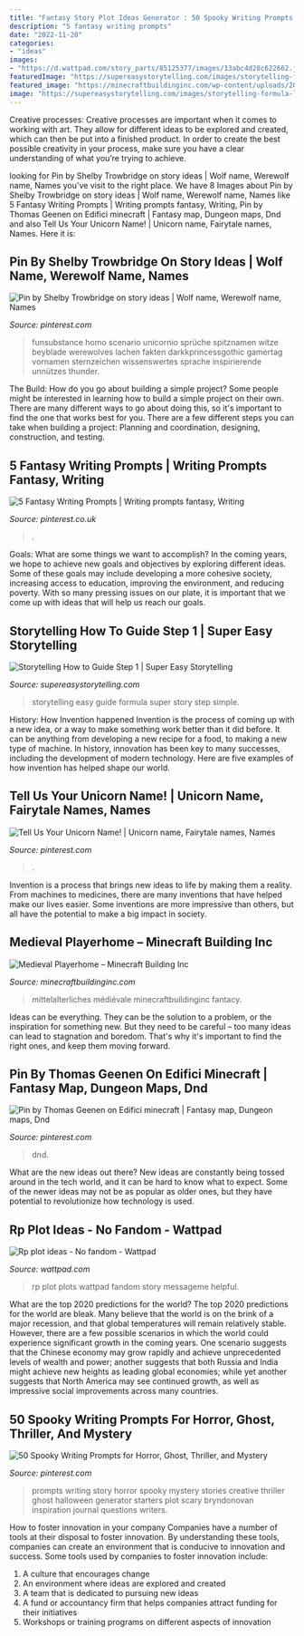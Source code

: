 ```yaml
---
title: "Fantasy Story Plot Ideas Generator : 50 Spooky Writing Prompts For Horror, Ghost, Thriller, And Mystery"
description: "5 fantasy writing prompts"
date: "2022-11-20"
categories:
- "ideas"
images:
- "https://d.wattpad.com/story_parts/85125377/images/13abc4d28c622662.jpg"
featuredImage: "https://supereasystorytelling.com/images/storytelling-formula-lg.png"
featured_image: "https://minecraftbuildinginc.com/wp-content/uploads/2016/01/Medieval-Playerhome-fantacy-minecraft-building-ideas-download-save-2-story-house-home-4.jpg"
image: "https://supereasystorytelling.com/images/storytelling-formula-lg.png"
---
```



Creative processes:
Creative processes are important when it comes to working with art. They allow for different ideas to be explored and created, which can then be put into a finished product. In order to create the best possible creativity in your process, make sure you have a clear understanding of what you’re trying to achieve.

	

		
looking for Pin by Shelby Trowbridge on story ideas | Wolf name, Werewolf name, Names you've visit to the right place. We have 8 Images about Pin by Shelby Trowbridge on story ideas | Wolf name, Werewolf name, Names like 5 Fantasy Writing Prompts | Writing prompts fantasy, Writing, Pin by Thomas Geenen on Edifici minecraft | Fantasy map, Dungeon maps, Dnd and also Tell Us Your Unicorn Name! | Unicorn name, Fairytale names, Names. Here it is:
		
    
## Pin By Shelby Trowbridge On Story Ideas | Wolf Name, Werewolf Name, Names

<img loading=lazy src="https://i.pinimg.com/originals/93/8f/9b/938f9bf19fc18396dab7e95293f74e86.jpg" onerror="this.onerror=null;this.src='https://tse2.mm.bing.net/th?id=OIP.eP23GxGvPOurUgBlNIi1kQHaKN&amp;pid=15.1';" alt="Pin by Shelby Trowbridge on story ideas | Wolf name, Werewolf name, Names">

_Source: pinterest.com_

>funsubstance homo scenario unicornio sprüche spitznamen witze beyblade werewolves lachen fakten darkkprincessgothic gamertag vornamen sternzeichen wissenswertes sprache inspirierende unnützes thunder. 

	

The Build: How do you go about building a simple project?
Some people might be interested in learning how to build a simple project on their own. There are many different ways to go about doing this, so it's important to find the one that works best for you. There are a few different steps you can take when building a project: Planning and coordination, designing, construction, and testing.

    
## 5 Fantasy Writing Prompts | Writing Prompts Fantasy, Writing

<img loading=lazy src="https://i.pinimg.com/736x/7f/06/1e/7f061ef4bbb27cb64b3cd594cb1746d2.jpg" onerror="this.onerror=null;this.src='https://tse3.mm.bing.net/th?id=OIP.itoshyBiL2WBvihRFSas5gHaLH&amp;pid=15.1';" alt="5 Fantasy Writing Prompts | Writing prompts fantasy, Writing">

_Source: pinterest.co.uk_

>. 

	

Goals: What are some things we want to accomplish?
In the coming years, we hope to achieve new goals and objectives by exploring different ideas. Some of these goals may include developing a more cohesive society, increasing access to education, improving the environment, and reducing poverty. With so many pressing issues on our plate, it is important that we come up with ideas that will help us reach our goals.

    
## Storytelling How To Guide Step 1 | Super Easy Storytelling

<img loading=lazy src="https://supereasystorytelling.com/images/storytelling-formula-lg.png" onerror="this.onerror=null;this.src='https://tse3.mm.bing.net/th?id=OIP.mIFNTldMunIaRGlavRwaeAAAAA&amp;pid=15.1';" alt="Storytelling How to Guide Step 1 | Super Easy Storytelling">

_Source: supereasystorytelling.com_

>storytelling easy guide formula super story step simple. 

	

History: How Invention happened
Invention is the process of coming up with a new idea, or a way to make something work better than it did before. It can be anything from developing a new recipe for a food, to making a new type of machine. In history, innovation has been key to many successes, including the development of modern technology. Here are five examples of how invention has helped shape our world.

    
## Tell Us Your Unicorn Name! | Unicorn Name, Fairytale Names, Names

<img loading=lazy src="https://i.pinimg.com/736x/32/76/04/327604865e4156a6b8462edc891c6a8b.jpg" onerror="this.onerror=null;this.src='https://tse4.mm.bing.net/th?id=OIP.m-kwzksg1reHbc05mxHSAAHaLH&amp;pid=15.1';" alt="Tell Us Your Unicorn Name! | Unicorn name, Fairytale names, Names">

_Source: pinterest.com_

>. 

	

Invention is a process that brings new ideas to life by making them a reality. From machines to medicines, there are many inventions that have helped make our lives easier. Some inventions are more impressive than others, but all have the potential to make a big impact in society.

    
## Medieval Playerhome – Minecraft Building Inc

<img loading=lazy src="https://minecraftbuildinginc.com/wp-content/uploads/2016/01/Medieval-Playerhome-fantacy-minecraft-building-ideas-download-save-2-story-house-home-4.jpg" onerror="this.onerror=null;this.src='https://tse2.mm.bing.net/th?id=OIP.0q9oczP4MR3RovOKpuBlpQHaD6&amp;pid=15.1';" alt="Medieval Playerhome – Minecraft Building Inc">

_Source: minecraftbuildinginc.com_

>mittelalterliches médiévale minecraftbuildinginc fantacy. 

	

Ideas can be everything. They can be the solution to a problem, or the inspiration for something new. But they need to be careful – too many ideas can lead to stagnation and boredom. That's why it's important to find the right ones, and keep them moving forward.

    
## Pin By Thomas Geenen On Edifici Minecraft | Fantasy Map, Dungeon Maps, Dnd

<img loading=lazy src="https://i.imgur.com/GCxEIek.jpg" onerror="this.onerror=null;this.src='https://tse3.mm.bing.net/th?id=OIP.gweLGI2pq9kkfdYSZzSDlgHaKg&amp;pid=15.1';" alt="Pin by Thomas Geenen on Edifici minecraft | Fantasy map, Dungeon maps, Dnd">

_Source: pinterest.com_

>dnd. 

	

What are the new ideas out there?
New ideas are constantly being tossed around in the tech world, and it can be hard to know what to expect. Some of the newer ideas may not be as popular as older ones, but they have potential to revolutionize how technology is used.

    
## Rp Plot Ideas - No Fandom - Wattpad

<img loading=lazy src="https://d.wattpad.com/story_parts/85125377/images/13abc4d28c622662.jpg" onerror="this.onerror=null;this.src='https://tse2.mm.bing.net/th?id=OIP.AHdJuu9MrgsPuzMqmRsjCgHaNJ&amp;pid=15.1';" alt="Rp plot ideas - No fandom - Wattpad">

_Source: wattpad.com_

>rp plot plots wattpad fandom story messageme helpful. 

	

What are the top 2020 predictions for the world?
The top 2020 predictions for the world are bleak. Many believe that the world is on the brink of a major recession, and that global temperatures will remain relatively stable. However, there are a few possible scenarios in which the world could experience significant growth in the coming years. One scenario suggests that the Chinese economy may grow rapidly and achieve unprecedented levels of wealth and power; another suggests that both Russia and India might achieve new heights as leading global economies; while yet another suggests that North America may see continued growth, as well as impressive social improvements across many countries.

    
## 50 Spooky Writing Prompts For Horror, Ghost, Thriller, And Mystery

<img loading=lazy src="https://i.pinimg.com/736x/1a/d3/85/1ad3857e06e3f8ca9b395724ce5a0206--writing-prompts-horror-writing-advice.jpg" onerror="this.onerror=null;this.src='https://tse3.mm.bing.net/th?id=OIP.Qtf6mTb1OlZgxwsJ8m9ynQHaME&amp;pid=15.1';" alt="50 Spooky Writing Prompts for Horror, Ghost, Thriller, and Mystery">

_Source: pinterest.com_

>prompts writing story horror spooky mystery stories creative thriller ghost halloween generator starters plot scary bryndonovan inspiration journal questions writers. 

	

How to foster innovation in your company
Companies have a number of tools at their disposal to foster innovation. By understanding these tools, companies can create an environment that is conducive to innovation and success. 
Some tools used by companies to foster innovation include: 

1. A culture that encourages change 
2. An environment where ideas are explored and created 
3. A team that is dedicated to pursuing new ideas 
4. A fund or accountancy firm that helps companies attract funding for their initiatives 
5. Workshops or training programs on different aspects of innovation 

